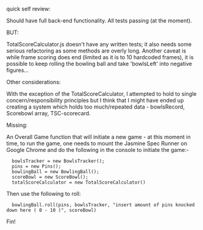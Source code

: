 quick self review:

Should have full back-end functionality.
All tests passing (at the moment).

BUT:

TotalScoreCalculator.js doesn't have any written tests; it also needs some serious refactoring as some methods are overly long.
Another caveat is while frame scoring does end (limited as it is to 10 hardcoded frames), it is possible to keep rolling the bowling ball and take 'bowlsLeft' into negative figures...

Other considerations:

With the exception of the TotalScoreCalculator, I attempted to hold to single concern/responsibility principles but I think that I might have ended up creating a system which holds too much/repeated data - bowlsRecord, Scorebowl array, TSC-scorecard.

Missing:

An Overall Game function that will initiate a new game - at this moment in time, to run the game, one needs to mount the Jasmine Spec Runner on Google Chrome and do the following in the console to initiate the game:-

      bowlsTracker = new BowlsTracker();
      pins = new Pins();
      bowlingBall = new BowlingBall();
      scoreBowl = new ScoreBowl();
      totalScoreCalculator = new TotalScoreCalculator()
      
Then use the following to roll:

      bowlingBall.roll(pins, bowlsTracker, "insert amount of pins knocked down here ( 0 - 10 )", scoreBowl)


Fin!

